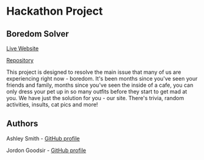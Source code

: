 # Hackathon Project

## Boredom Solver

[Live Website](https://quarantine-entertainment.netlify.app/)

[Repository](https://github.com/JordonGoodsir/Hackathon)

This project is designed to resolve the main issue that many of us are experiencing right now - boredom. It's been months since you've seen your friends and family, months since you've seen the inside of a cafe, you can only dress your pet up in so many outfits before they start to get mad at you. We have just the solution for you - our site. There's trivia, random activities, insults, cat pics and more!

## Authors

Ashley Smith - [GitHub profile](https://github.com/Ash-Eileen)

Jordon Goodsir - [GitHub profile](https://github.com/JordonGoodsir)